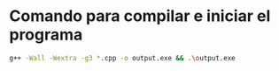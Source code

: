 # Comando para compilar e iniciar el programa

```bash
g++ -Wall -Wextra -g3 *.cpp -o output.exe && .\output.exe
```

